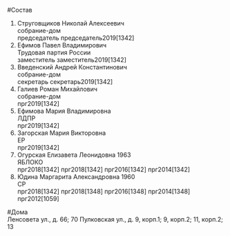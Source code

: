 #Состав  
1. Струговщиков Николай Алексеевич  
    собрание-дом  
    председатель председатель2019[1342]  
2. Ефимов Павел Владимирович  
    Трудовая партия России  
    заместитель заместитель2019[1342]  
3. Введенский Андрей Константинович  
    собрание-дом  
    секретарь секретарь2019[1342]  
4. Галиев Роман Михайлович  
    собрание-дом  
    прг2019[1342]  
5. Ефимова Мария Владимировна  
    ЛДПР  
    прг2019[1342]  
6. Загорская Мария Викторовна  
    ЕР  
    прг2019[1342]  
7. Огурская Елизавета Леонидовна 1963  
    ЯБЛОКО  
    прг2018[1342] прг2018[1342] прг2016[1342] прг2014[1342]  
8. Юдина Маргарита Александровна 1960  
    СР  
    прг2018[1342] прг2018[1348] прг2016[1348] прг2014[1348] прг2012[1059]  
  
#Дома  
Ленсовета ул., д. 66; 70 Пулковская ул., д. 9, корп.1; 9, корп.2; 11, корп.2; 13  
  
